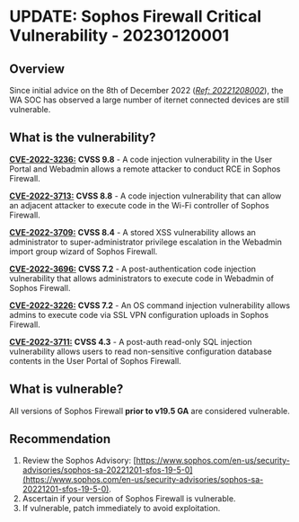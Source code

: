 # UPDATE: Sophos Firewall Critical Vulnerability - 20230120001

## Overview
Since initial advice on the 8th of December 2022 ([*Ref: 20221208002*](https://wagov.github.io/wasocshared/#/advisories/20221208002-Sophos-Release-Patch-for-Seven-Sophos-Firewall-CVEs)), the WA SOC has observed a large number of iternet connected devices are still vulnerable.

## What is the vulnerability?
[**CVE-2022-3236:**](https://nvd.nist.gov/vuln/detail/CVE-2022-3236) **CVSS 9.8** - A code injection vulnerability in the User Portal and Webadmin allows a remote attacker to conduct RCE in Sophos Firewall.

[**CVE-2022-3713:**](https://nvd.nist.gov/vuln/detail/CVE-2022-3713) **CVSS 8.8** - A code injection vulnerability that can allow an adjacent attacker to execute code in the Wi-Fi controller of Sophos Firewall.

[**CVE-2022-3709:**](https://nvd.nist.gov/vuln/detail/CVE-2022-3709) **CVSS 8.4** - A stored XSS vulnerability allows an administrator to super-administrator privilege escalation in the Webadmin import group wizard of Sophos Firewall.

[**CVE-2022-3696:**](https://nvd.nist.gov/vuln/detail/CVE-2022-3696) **CVSS 7.2** - A post-authentication code injection vulnerability that allows administrators to execute code in Webadmin of Sophos Firewall.

[**CVE-2022-3226:**](https://nvd.nist.gov/vuln/detail/CVE-2022-3226) **CVSS 7.2** - An OS command injection vulnerability allows admins to execute code via SSL VPN configuration uploads in Sophos Firewall.

[**CVE-2022-3711:**](https://nvd.nist.gov/vuln/detail/CVE-2022-3711) **CVSS 4.3** - A post-auth read-only SQL injection vulnerability allows users to read non-sensitive configuration database contents in the User Portal of Sophos Firewall.

## What is vulnerable?
All versions of Sophos Firewall **prior to v19.5 GA** are considered vulnerable.

## Recommendation
1. Review the Sophos Advisory: [https://www.sophos.com/en-us/security-advisories/sophos-sa-20221201-sfos-19-5-0](https://www.sophos.com/en-us/security-advisories/sophos-sa-20221201-sfos-19-5-0).
2. Ascertain if your version of Sophos Firewall is vulnerable.
3. If vulnerable, patch immediately to avoid exploitation.